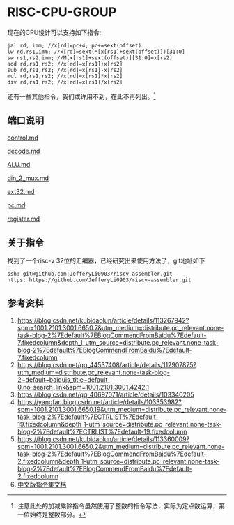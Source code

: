 # RISC-CPU-GROUP
现在的CPU设计可以支持如下指令: 

```assembly
jal rd, imm; //x[rd]=pc+4; pc+=sext(offset)
lw rd,rs1,imm; //x[rd]=sext(M[x[rs1]+sext(offset)])[31:0]
sw rs1,rs2,imm; //M[x[rs1]+sext(offset)][31:0]=x[rs2]
add rd,rs1,rs2; //x[rd]=x[rs1]+x[rs2]
sub rd,rs1,rs2; //x[rd]=x[rs1]-x[rs2]
mul rd,rs1,rs2; //x[rd]=x[rs1]*x[rs2]
div rd,rs1,rs2; //x[rd]=x[rs1]/x[rs2]
```

还有一些其他指令，我们或许用不到，在此不再列出。[^1]

[^1]: 注意此处的加减乘除指令虽然使用了整数的指令写法，实际为定点数运算，第一位始终是整数部分。

## 端口说明

[control.md](./doc/control.md)

[decode.md](./doc/decode.md)

[ALU.md](./doc/ALU.md)

[din_2_mux.md](./doc/din_2_mux.md)

[ext32.md](./doc/ext32.md)

[pc.md](./doc/pc.md)

[register.md](./doc/register.md)

## 关于指令

找到了一个risc-v 32位的汇编器，已经研究出来使用方法了，git地址如下

```
ssh: git@github.com:JefferyLi0903/riscv-assembler.git
https: https://github.com/JefferyLi0903/riscv-assembler.git
```

## 参考资料
1. https://blog.csdn.net/kubidaolun/article/details/113267942?spm=1001.2101.3001.6650.7&utm_medium=distribute.pc_relevant.none-task-blog-2%7Edefault%7EBlogCommendFromBaidu%7Edefault-7.fixedcolumn&depth_1-utm_source=distribute.pc_relevant.none-task-blog-2%7Edefault%7EBlogCommendFromBaidu%7Edefault-7.fixedcolumn
2. https://blog.csdn.net/qq_44537408/article/details/112907875?utm_medium=distribute.pc_relevant.none-task-blog-2~default~baidujs_title~default-0.no_search_link&spm=1001.2101.3001.4242.1
3. https://blog.csdn.net/qq_40697071/article/details/103340205
4. https://yangfan.blog.csdn.net/article/details/103353982?spm=1001.2101.3001.6650.19&utm_medium=distribute.pc_relevant.none-task-blog-2%7Edefault%7ECTRLIST%7Edefault-19.fixedcolumn&depth_1-utm_source=distribute.pc_relevant.none-task-blog-2%7Edefault%7ECTRLIST%7Edefault-19.fixedcolumn
5. https://blog.csdn.net/kubidaolun/article/details/113360009?spm=1001.2101.3001.6650.2&utm_medium=distribute.pc_relevant.none-task-blog-2%7Edefault%7EBlogCommendFromBaidu%7Edefault-2.fixedcolumn&depth_1-utm_source=distribute.pc_relevant.none-task-blog-2%7Edefault%7EBlogCommendFromBaidu%7Edefault-2.fixedcolumn
6. [中文版指令集文档](./doc/RISC-V-Reader-Chinese-v2p1.pdf)